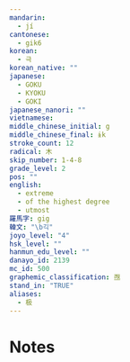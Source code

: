 ```yaml
---
mandarin:
  - jí
cantonese:
  - gik6
korean:
  - 극
korean_native: ""
japanese:
  - GOKU
  - KYOKU
  - GOKI
japanese_nanori: ""
vietnamese:
middle_chinese_initial: g
middle_chinese_final: ɨk
stroke_count: 12
radical: 木
skip_number: 1-4-8
grade_level: 2
pos: ""
english:
  - extreme
  - of the highest degree
  - utmost
羅馬字: gig
韓文: "\b긱"
joyo_level: "4"
hsk_level: ""
hanmun_edu_level: ""
danayo_id: 2139
mc_id: 500
graphemic_classification: 亟
stand_in: "TRUE"
aliases:
  - 极
---
```


# Notes
